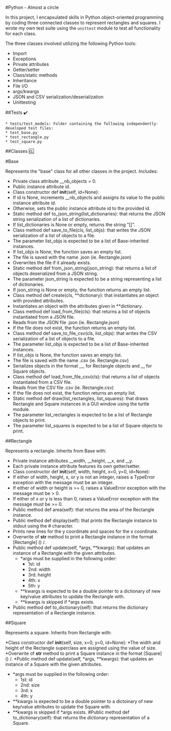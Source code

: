 #Python - Almost a circle

In this project, I encapsulated skills in Python object-oriented programming
by coding three connected classes to represent rectangles and squares. I wrote my
own test suite using the `unittest` module to test all functionality for each
class.

The three classes involved utilizing the following Python tools:

   * Import
   * Exceptions
   * Private attributes
   * Getter/setter
   * Class/static methods
   * Inheritance
   * File I/O
   * args/kwargs
   * JSON and CSV serialization/deserialization
   * Unittesting

##Tests ✔️

    * tests/test_models: Folder containing the following independently-developed test files:
    * test_base.py
    * test_rectangle.py
    * test_square.py

##Classes 🆑

#Base

Represents the "base" class for all other classes in the project. Includes:

 * Private class attribute __nb_objects = 0.
 * Public instance attribute id.
 * Class constructor def __init__(self, id=None):
  * If id is None, increments __nb_objects and assigns its value to the public instance attribute id.
  * Otherwise, sets the public instance attribute id to the provided id.
 * Static method def to_json_string(list_dictionaries): that returns the JSON string serialization of a list of dictionaries.
  * If list_dictionaries is None or empty, returns the string "[]".
 * Class method def save_to_file(cls, list_objs): that writes the JSON serialization of a list of objects to a file.
  * The parameter list_objs is expected to be a list of Base-inherited instances.
  * If list_objs is None, the function saves an empty list.
  * The file is saved with the name <cls name>.json (ie. Rectangle.json)
  * Overwrites the file if it already exists.
 * Static method def from_json_string(json_string): that returns a list of objects deserialized from a JSON string.
  * The parameter json_string is expected to be a string representing a list of dictionaries.
  * If json_string is None or empty, the function returns an empty list.
 * Class method def create(cls, **dictionary): that instantiates an object with provided attributes.
  * Instantiates an object with the attributes given in **dictionary.
 * Class method def load_from_file(cls): that returns a list of objects instantiated from a JSON file.
  * Reads from the JSON file <cls name>.json (ie. Rectangle.json)
  * If the file does not exist, the function returns an empty list.
 * Class method def save_to_file_csv(cls, list_objs): that writes the CSV serialization of a list of objects to a file.
  * The parameter list_objs is expected to be a list of Base-inherited instances.
  * If list_objs is None, the function saves an empty list.
  * The file is saved with the name <cls name>.csv (ie. Rectangle.csv)
  * Serializes objects in the format <id>,<width>,<height>,<x>,<y> for Rectangle objects and <id>,<size>,<x>,<y> for Square objects.
 * Class method def load_from_file_csv(cls): that returns a list of objects instantiated from a CSV file.
  * Reads from the CSV file <cls name>.csv (ie. Rectangle.csv)
  * If the file does not exist, the function returns an empty list.
 * Static method def draw(list_rectangles, list_squares): that draws Rectangle and Square instances in a GUI window using the turtle module.
  * The parameter list_rectangles is expected to be a list of Rectangle objects to print.
  * The parameter list_squares is expected to be a list of Square objects to print.
 
##Rectangle

Represents a rectangle. Inherits from Base with:

 * Private instance attributes __width, __height, __x, and __y.
  * Each private instance attribute features its own getter/setter.
 * Class constructor def __init__(self, width, height, x=0, y=0, id=None):
  * If either of width, height, x, or y is not an integer, raises a TypeError exception with the message <attribute> must be an integer.
  * If either of width or height is >= 0, raises a ValueError exception with the message <attribute> must be > 0.
  * If either of x or y is less than 0, raises a ValueError exception with the message <attribute> must be >= 0.
 * Public method def area(self): that returns the area of the Rectangle instance.
 * Public method def display(self): that prints the Rectangle instance to stdout using the # character.
  * Prints new lines for the y coordinate and spaces for the x coordinate.
 * Overwrite of __str__ method to print a Rectangle instance in the format [Rectangle] (<id>) <x>/<y>.
 * Public method def update(self, *args, **kwargs): that updates an instance of a Rectangle with the given attributes.
    * *args must be supplied in the following order:
       * 1st: id
       * 2nd: width
       * 3rd: height
       * 4th: x
       * 5th: y
    * **kwargs is expected to be a double pointer to a dictionary of new key/value attributes to update the Rectangle with.
    * **kwargs is skipped if *args exists.
 * Public method def to_dictionary(self): that returns the dictionary representation of a Rectangle instance.

##Square

Represents a square. Inherits from Rectangle with:

 *Class constructor def __init__(self, size, x=0, y=0, id=None):
    *The width and height of the Rectangle superclass are assigned using the value of size.
*Overwrite of __str__ method to print a Square instance in the format [Square] (<id>) <x>/<y>.
*Public method def update(self, *args, **kwargs): that updates an instance of a Square with the given attributes.
  *   *args must be supplied in the following order:
       * 1st: id
       * 2nd: size
       * 3rd: x
       * 4th: y
  *   **kwargs is expected to be a double pointer to a dictoinary of new key/value attributes to update the Square with.
  *    **kwargs is skipped if *args exists.
#Public method def to_dictionary(self): that returns the dictionary representation of a Square.
